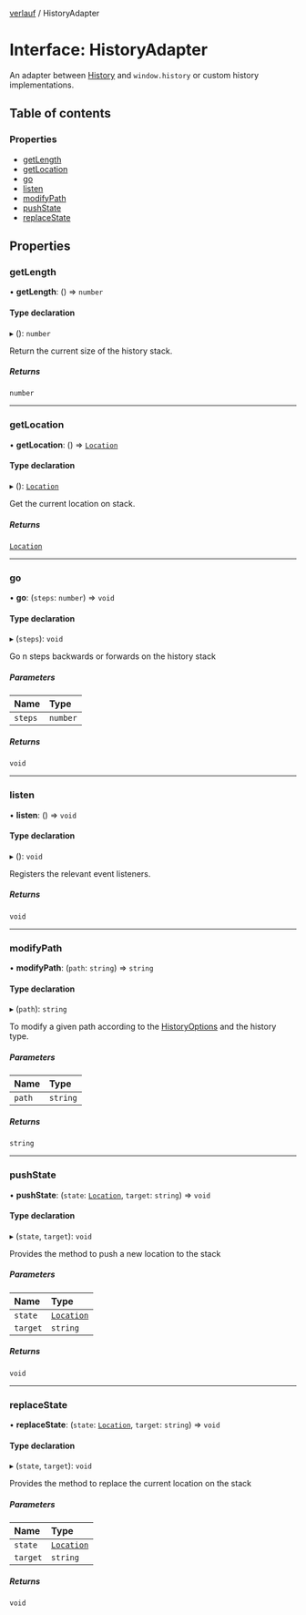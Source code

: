 [verlauf](../README.md) / HistoryAdapter

# Interface: HistoryAdapter

An adapter between [History](../classes/History.md) and `window.history` or custom history implementations.

## Table of contents

### Properties

- [getLength](HistoryAdapter.md#getlength)
- [getLocation](HistoryAdapter.md#getlocation)
- [go](HistoryAdapter.md#go)
- [listen](HistoryAdapter.md#listen)
- [modifyPath](HistoryAdapter.md#modifypath)
- [pushState](HistoryAdapter.md#pushstate)
- [replaceState](HistoryAdapter.md#replacestate)

## Properties

### getLength

• **getLength**: () => `number`

#### Type declaration

▸ (): `number`

Return the current size of the history stack.

##### Returns

`number`

___

### getLocation

• **getLocation**: () => [`Location`](Location.md)

#### Type declaration

▸ (): [`Location`](Location.md)

Get the current location on stack.

##### Returns

[`Location`](Location.md)

___

### go

• **go**: (`steps`: `number`) => `void`

#### Type declaration

▸ (`steps`): `void`

Go n steps backwards or forwards on the history stack

##### Parameters

| Name | Type |
| :------ | :------ |
| `steps` | `number` |

##### Returns

`void`

___

### listen

• **listen**: () => `void`

#### Type declaration

▸ (): `void`

Registers the relevant event listeners.

##### Returns

`void`

___

### modifyPath

• **modifyPath**: (`path`: `string`) => `string`

#### Type declaration

▸ (`path`): `string`

To modify a given path according to the [HistoryOptions](HistoryOptions.md) and the history type.

##### Parameters

| Name | Type |
| :------ | :------ |
| `path` | `string` |

##### Returns

`string`

___

### pushState

• **pushState**: (`state`: [`Location`](Location.md), `target`: `string`) => `void`

#### Type declaration

▸ (`state`, `target`): `void`

Provides the method to push a new location to the stack

##### Parameters

| Name | Type |
| :------ | :------ |
| `state` | [`Location`](Location.md) |
| `target` | `string` |

##### Returns

`void`

___

### replaceState

• **replaceState**: (`state`: [`Location`](Location.md), `target`: `string`) => `void`

#### Type declaration

▸ (`state`, `target`): `void`

Provides the method to replace the current location on the stack

##### Parameters

| Name | Type |
| :------ | :------ |
| `state` | [`Location`](Location.md) |
| `target` | `string` |

##### Returns

`void`
